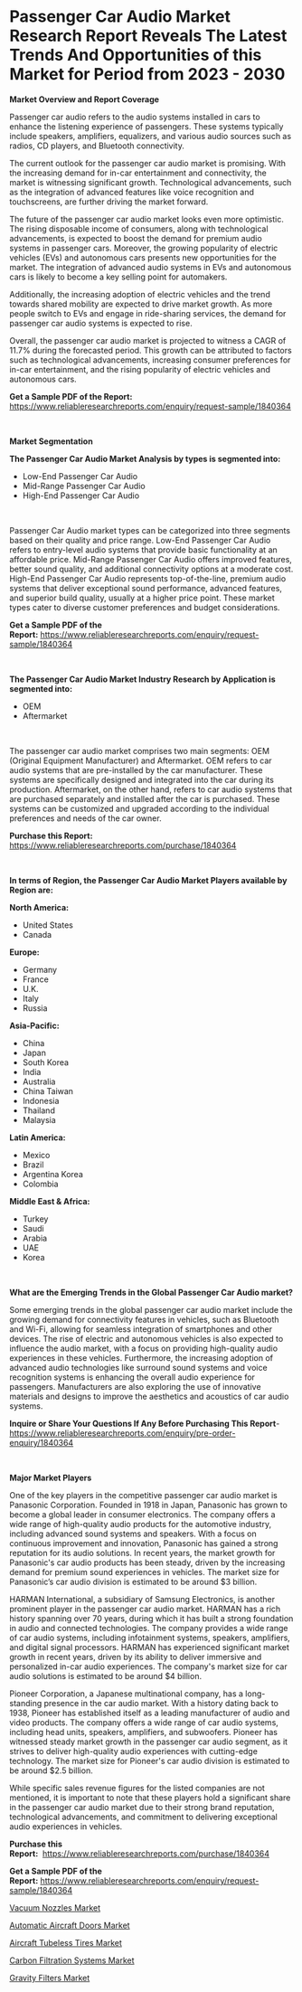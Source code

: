 <p><h1>Passenger Car Audio Market Research Report Reveals The Latest Trends And Opportunities of this Market for Period from 2023 - 2030</h1></p><p><strong>Market Overview and Report Coverage</strong></p>
<p><p>Passenger car audio refers to the audio systems installed in cars to enhance the listening experience of passengers. These systems typically include speakers, amplifiers, equalizers, and various audio sources such as radios, CD players, and Bluetooth connectivity.</p><p>The current outlook for the passenger car audio market is promising. With the increasing demand for in-car entertainment and connectivity, the market is witnessing significant growth. Technological advancements, such as the integration of advanced features like voice recognition and touchscreens, are further driving the market forward.</p><p>The future of the passenger car audio market looks even more optimistic. The rising disposable income of consumers, along with technological advancements, is expected to boost the demand for premium audio systems in passenger cars. Moreover, the growing popularity of electric vehicles (EVs) and autonomous cars presents new opportunities for the market. The integration of advanced audio systems in EVs and autonomous cars is likely to become a key selling point for automakers.</p><p>Additionally, the increasing adoption of electric vehicles and the trend towards shared mobility are expected to drive market growth. As more people switch to EVs and engage in ride-sharing services, the demand for passenger car audio systems is expected to rise.</p><p>Overall, the passenger car audio market is projected to witness a CAGR of 11.7% during the forecasted period. This growth can be attributed to factors such as technological advancements, increasing consumer preferences for in-car entertainment, and the rising popularity of electric vehicles and autonomous cars.</p></p>
<p><strong>Get a Sample PDF of the Report:</strong> <a href="https://www.reliableresearchreports.com/enquiry/request-sample/1840364">https://www.reliableresearchreports.com/enquiry/request-sample/1840364</a></p>
<p>&nbsp;</p>
<p><strong>Market Segmentation</strong></p>
<p><strong>The Passenger Car Audio Market Analysis by types is segmented into:</strong></p>
<p><ul><li>Low-End Passenger Car Audio</li><li>Mid-Range Passenger Car Audio</li><li>High-End Passenger Car Audio</li></ul></p>
<p>&nbsp;</p>
<p><p>Passenger Car Audio market types can be categorized into three segments based on their quality and price range. Low-End Passenger Car Audio refers to entry-level audio systems that provide basic functionality at an affordable price. Mid-Range Passenger Car Audio offers improved features, better sound quality, and additional connectivity options at a moderate cost. High-End Passenger Car Audio represents top-of-the-line, premium audio systems that deliver exceptional sound performance, advanced features, and superior build quality, usually at a higher price point. These market types cater to diverse customer preferences and budget considerations.</p></p>
<p><strong>Get a Sample PDF of the Report:</strong>&nbsp;<a href="https://www.reliableresearchreports.com/enquiry/request-sample/1840364">https://www.reliableresearchreports.com/enquiry/request-sample/1840364</a></p>
<p>&nbsp;</p>
<p><strong>The Passenger Car Audio Market Industry Research by Application is segmented into:</strong></p>
<p><ul><li>OEM</li><li>Aftermarket</li></ul></p>
<p>&nbsp;</p>
<p><p>The passenger car audio market comprises two main segments: OEM (Original Equipment Manufacturer) and Aftermarket. OEM refers to car audio systems that are pre-installed by the car manufacturer. These systems are specifically designed and integrated into the car during its production. Aftermarket, on the other hand, refers to car audio systems that are purchased separately and installed after the car is purchased. These systems can be customized and upgraded according to the individual preferences and needs of the car owner.</p></p>
<p><strong>Purchase this Report:</strong>&nbsp; <a href="https://www.reliableresearchreports.com/purchase/1840364">https://www.reliableresearchreports.com/purchase/1840364</a></p>
<p>&nbsp;</p>
<p><strong>In terms of Region, the Passenger Car Audio Market Players available by Region are:</strong></p>
<p>
    <p> <strong> North America: </strong>
        <ul>
            <li>United States</li>
            <li>Canada</li>
        </ul>
        </p> 
    <p> <strong> Europe: </strong>
        <ul>
            <li>Germany</li>
            <li>France</li>
            <li>U.K.</li>
            <li>Italy</li>
            <li>Russia</li>
        </ul>
        </p> 
    <p> <strong> Asia-Pacific: </strong>
        <ul>
            <li>China</li>
            <li>Japan</li>
            <li>South Korea</li>
            <li>India</li>
            <li>Australia</li>
            <li>China Taiwan</li>
            <li>Indonesia</li>
            <li>Thailand</li>
            <li>Malaysia</li>
        </ul>
        </p> 
    <p> <strong> Latin America: </strong>
        <ul>
            <li>Mexico</li>
            <li>Brazil</li>
            <li>Argentina Korea</li>
            <li>Colombia</li>
        </ul>
        </p> 
    <p> <strong> Middle East & Africa: </strong>
        <ul>
            <li>Turkey</li>
            <li>Saudi</li>
            <li>Arabia</li>
            <li>UAE</li>
            <li>Korea</li>
        </ul>
    </p>
    </p>
<p>&nbsp;</p>
<p><strong>What are the Emerging Trends in the Global Passenger Car Audio market?</strong></p>
<p><p>Some emerging trends in the global passenger car audio market include the growing demand for connectivity features in vehicles, such as Bluetooth and Wi-Fi, allowing for seamless integration of smartphones and other devices. The rise of electric and autonomous vehicles is also expected to influence the audio market, with a focus on providing high-quality audio experiences in these vehicles. Furthermore, the increasing adoption of advanced audio technologies like surround sound systems and voice recognition systems is enhancing the overall audio experience for passengers. Manufacturers are also exploring the use of innovative materials and designs to improve the aesthetics and acoustics of car audio systems.</p></p>
<p><strong>Inquire or Share Your Questions If Any Before Purchasing This Report</strong>- <a href="https://www.reliableresearchreports.com/enquiry/pre-order-enquiry/1840364">https://www.reliableresearchreports.com/enquiry/pre-order-enquiry/1840364</a></p>
<p>&nbsp;</p>
<p><strong>Major Market Players</strong></p>
<p><p>One of the key players in the competitive passenger car audio market is Panasonic Corporation. Founded in 1918 in Japan, Panasonic has grown to become a global leader in consumer electronics. The company offers a wide range of high-quality audio products for the automotive industry, including advanced sound systems and speakers. With a focus on continuous improvement and innovation, Panasonic has gained a strong reputation for its audio solutions. In recent years, the market growth for Panasonic's car audio products has been steady, driven by the increasing demand for premium sound experiences in vehicles. The market size for Panasonic’s car audio division is estimated to be around $3 billion.</p><p>HARMAN International, a subsidiary of Samsung Electronics, is another prominent player in the passenger car audio market. HARMAN has a rich history spanning over 70 years, during which it has built a strong foundation in audio and connected technologies. The company provides a wide range of car audio systems, including infotainment systems, speakers, amplifiers, and digital signal processors. HARMAN has experienced significant market growth in recent years, driven by its ability to deliver immersive and personalized in-car audio experiences. The company's market size for car audio solutions is estimated to be around $4 billion.</p><p>Pioneer Corporation, a Japanese multinational company, has a long-standing presence in the car audio market. With a history dating back to 1938, Pioneer has established itself as a leading manufacturer of audio and video products. The company offers a wide range of car audio systems, including head units, speakers, amplifiers, and subwoofers. Pioneer has witnessed steady market growth in the passenger car audio segment, as it strives to deliver high-quality audio experiences with cutting-edge technology. The market size for Pioneer's car audio division is estimated to be around $2.5 billion.</p><p>While specific sales revenue figures for the listed companies are not mentioned, it is important to note that these players hold a significant share in the passenger car audio market due to their strong brand reputation, technological advancements, and commitment to delivering exceptional audio experiences in vehicles.</p></p>
<p><strong>Purchase this Report:</strong>&nbsp;&nbsp;<a href="https://www.reliableresearchreports.com/purchase/1840364">https://www.reliableresearchreports.com/purchase/1840364</a></p>
<p></p>
<p><strong>Get a Sample PDF of the Report:</strong>&nbsp;<a href="https://www.reliableresearchreports.com/enquiry/request-sample/1840364">https://www.reliableresearchreports.com/enquiry/request-sample/1840364</a></p>
<p><p><a href="https://www.linkedin.com/pulse/vacuum-nozzles-market-size-growth-forecast-from-2023--5ooae/">Vacuum Nozzles Market</a></p><p><a href="https://github.com/RoccoManning/Market-Research-Report-List-2/blob/main/automatic-aircraft-doors-market.md">Automatic Aircraft Doors Market</a></p><p><a href="https://github.com/RichRobinson5/Market-Research-Report-List-2/blob/main/aircraft-tubeless-tires-market.md">Aircraft Tubeless Tires Market</a></p><p><a href="https://medium.com/@noelkunzei1/carbon-filtration-systems-nbsp-market-focuses-on-market-share-size-and-projected-forecast-till-4ae5ef70cba0">Carbon Filtration Systems Market</a></p><p><a href="https://medium.com/@reganklocko456458/gravity-filters-nbsp-market-focuses-on-market-share-size-and-projected-forecast-till-2030-af76d56e7c30">Gravity Filters Market</a></p></p>